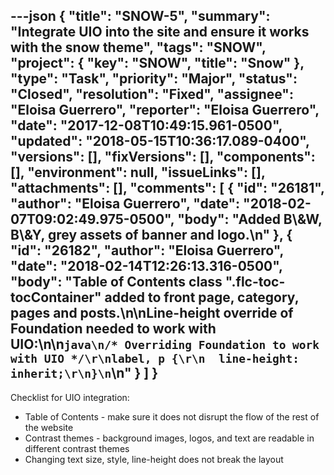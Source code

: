 ---json
{
  "title": "SNOW-5",
  "summary": "Integrate UIO into the site and ensure it works with the snow theme",
  "tags": "SNOW",
  "project": {
    "key": "SNOW",
    "title": "Snow"
  },
  "type": "Task",
  "priority": "Major",
  "status": "Closed",
  "resolution": "Fixed",
  "assignee": "Eloisa Guerrero",
  "reporter": "Eloisa Guerrero",
  "date": "2017-12-08T10:49:15.961-0500",
  "updated": "2018-05-15T10:36:17.089-0400",
  "versions": [],
  "fixVersions": [],
  "components": [],
  "environment": null,
  "issueLinks": [],
  "attachments": [],
  "comments": [
    {
      "id": "26181",
      "author": "Eloisa Guerrero",
      "date": "2018-02-07T09:02:49.975-0500",
      "body": "Added B\\&W, B\\&Y, grey assets of banner and logo.\n"
    },
    {
      "id": "26182",
      "author": "Eloisa Guerrero",
      "date": "2018-02-14T12:26:13.316-0500",
      "body": "Table of Contents class \".flc-toc-tocContainer\" added to front page, category, pages and posts.\n\nLine-height override of Foundation needed to work with UIO:\n\n```java\n/* Overriding Foundation to work with UIO */\r\nlabel, p {\r\n  line-height: inherit;\r\n}\n```\n"
    }
  ]
}
---
Checklist for UIO integration:

* Table of Contents - make sure it does not disrupt the flow of the rest of the website
* Contrast themes - background images, logos, and text are readable in different contrast themes
* Changing text size, style, line-height does not break the layout

        